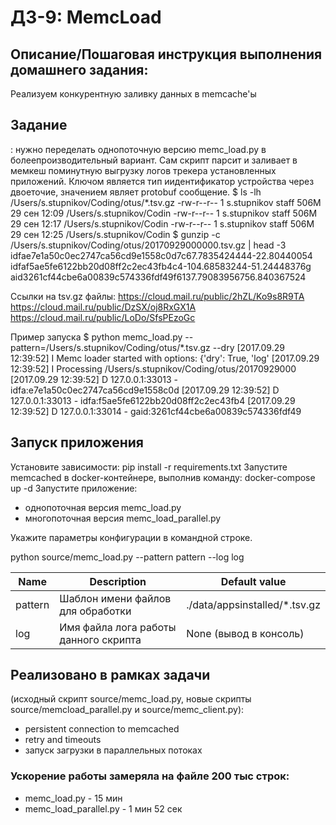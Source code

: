 # ДЗ-9: MemcLoad

## Описание/Пошаговая инструкция выполнения домашнего задания:
Реализуем конкурентную заливку данных в memcache'ы

## Задание
: нужно переделать однопоточную версию memc_load.py в болеепроизводительный вариант. Сам скрипт парсит и заливает в мемкеш поминутную выгрузку логов трекера установленных приложений. Ключом является тип иидентификатор устройства через двоеточие, значением являет protobuf сообщение.
$ ls -lh /Users/s.stupnikov/Coding/otus/*.tsv.gz
-rw-r--r-- 1 s.stupnikov staff 506M 29 сен 12:09 /Users/s.stupnikov/Codin
-rw-r--r-- 1 s.stupnikov staff 506M 29 сен 12:17 /Users/s.stupnikov/Codin
-rw-r--r-- 1 s.stupnikov staff 506M 29 сен 12:25 /Users/s.stupnikov/Codin
$ gunzip -c /Users/s.stupnikov/Coding/otus/20170929000000.tsv.gz | head -3
idfae7e1a50c0ec2747ca56cd9e1558c0d7c67.7835424444-22.80440054
idfaf5ae5fe6122bb20d08ff2c2ec43fb4c4-104.68583244-51.24448376g
aid3261cf44cbe6a00839c574336fdf49f6137.79083956756.840367524

Ссылки на tsv.gz файлы:
https://cloud.mail.ru/public/2hZL/Ko9s8R9TA
https://cloud.mail.ru/public/DzSX/oj8RxGX1A
https://cloud.mail.ru/public/LoDo/SfsPEzoGc

Пример запуска
$ python memc_load.py --pattern=/Users/s.stupnikov/Coding/otus/*.tsv.gz --dry
[2017.09.29 12:39:52] I Memc loader started with options: {'dry': True, 'log'
[2017.09.29 12:39:52] I Processing /Users/s.stupnikov/Coding/otus/20170929000
[2017.09.29 12:39:52] D 127.0.0.1:33013 - idfa:e7e1a50c0ec2747ca56cd9e1558c0d
[2017.09.29 12:39:52] D 127.0.0.1:33013 - idfa:f5ae5fe6122bb20d08ff2c2ec43fb4
[2017.09.29 12:39:52] D 127.0.0.1:33014 - gaid:3261cf44cbe6a00839c574336fdf49

## Запуск приложения
Установите зависимости: pip install -r requirements.txt
Запустите memcached в docker-контейнере, выполнив команду: docker-compose up -d
Запустите приложение: 
- однопоточная версия memc_load.py
- многопоточная версия memc_load_parallel.py

Укажите параметры конфигурации в командной строке. 

python source/memc_load.py --pattern pattern --log log

| Name        | Description                           | Default value          |
|-------------|---------------------------------------|------------------------|
| pattern     | Шаблон имени файлов для обработки     | ./data/appsinstalled/*.tsv.gz                   |
| log         | Имя файла лога работы данного скрипта | None (вывод в консоль) |


## Реализовано в рамках задачи 
(исходный скрипт source/memc_load.py, новыe скрипты source/memcload_parallel.py и source/memc_client.py):

- persistent connection to memcached
- retry and timeouts
- запуск загрузки в параллельных потоках

### Ускорение работы замеряла на файле 200 тыс строк:
- memc_load.py - 15 мин
- memc_load_parallel.py - 1 мин 52 сек
